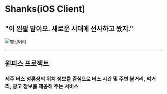 # Shanks(iOS Client)

## "이 왼팔 말이오. 새로운 시대에 선사하고 왔지."

![빨간머리](http://1.bp.blogspot.com/-yJKsT-ELiMU/TWFA9rAzmeI/AAAAAAAAFQQ/juLZhLaGslw/s1600/Shanks.jpg "샹크스")

***

## 원피스 프로젝트

### 제주 버스 정류장의 위치 정보를 중심으로 버스 시간 및 주변 볼거리, 먹거리, 광고 정보를 제공해 주는 서비스

